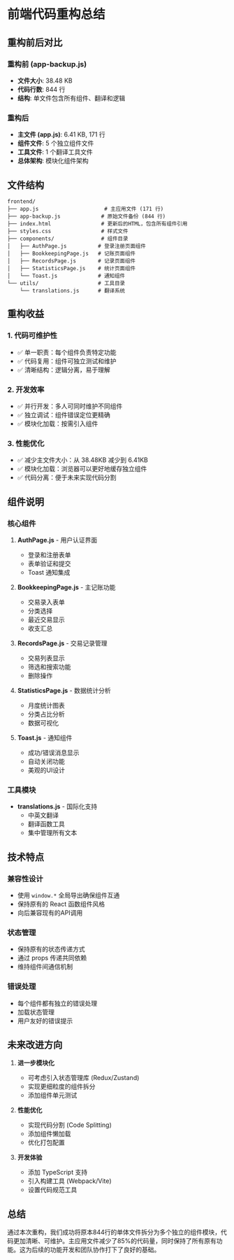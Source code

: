 # 前端代码重构总结

## 重构前后对比

### 重构前 (app-backup.js)
- **文件大小**: 38.48 KB
- **代码行数**: 844 行
- **结构**: 单文件包含所有组件、翻译和逻辑

### 重构后
- **主文件 (app.js)**: 6.41 KB, 171 行
- **组件文件**: 5 个独立组件文件
- **工具文件**: 1 个翻译工具文件
- **总体架构**: 模块化组件架构

## 文件结构

```
frontend/
├── app.js                     # 主应用文件 (171 行)
├── app-backup.js             # 原始文件备份 (844 行)
├── index.html                # 更新后的HTML，包含所有组件引用
├── styles.css                # 样式文件
├── components/               # 组件目录
│   ├── AuthPage.js          # 登录注册页面组件
│   ├── BookkeepingPage.js   # 记账页面组件
│   ├── RecordsPage.js       # 记录页面组件
│   ├── StatisticsPage.js    # 统计页面组件
│   └── Toast.js             # 通知组件
└── utils/                   # 工具目录
    └── translations.js      # 翻译系统
```

## 重构收益

### 1. 代码可维护性
- ✅ 单一职责：每个组件负责特定功能
- ✅ 代码复用：组件可独立测试和维护
- ✅ 清晰结构：逻辑分离，易于理解

### 2. 开发效率
- ✅ 并行开发：多人可同时维护不同组件
- ✅ 独立调试：组件错误定位更精确
- ✅ 模块化加载：按需引入组件

### 3. 性能优化
- ✅ 减少主文件大小：从 38.48KB 减少到 6.41KB
- ✅ 模块化加载：浏览器可以更好地缓存独立组件
- ✅ 代码分离：便于未来实现代码分割

## 组件说明

### 核心组件
1. **AuthPage.js** - 用户认证界面
   - 登录和注册表单
   - 表单验证和提交
   - Toast 通知集成

2. **BookkeepingPage.js** - 主记账功能
   - 交易录入表单
   - 分类选择
   - 最近交易显示
   - 收支汇总

3. **RecordsPage.js** - 交易记录管理
   - 交易列表显示
   - 筛选和搜索功能
   - 删除操作

4. **StatisticsPage.js** - 数据统计分析
   - 月度统计图表
   - 分类占比分析
   - 数据可视化

5. **Toast.js** - 通知组件
   - 成功/错误消息显示
   - 自动关闭功能
   - 美观的UI设计

### 工具模块
- **translations.js** - 国际化支持
  - 中英文翻译
  - 翻译函数工具
  - 集中管理所有文本

## 技术特点

### 兼容性设计
- 使用 `window.*` 全局导出确保组件互通
- 保持原有的 React 函数组件风格
- 向后兼容现有的API调用

### 状态管理
- 保持原有的状态传递方式
- 通过 props 传递共同依赖
- 维持组件间通信机制

### 错误处理
- 每个组件都有独立的错误处理
- 加载状态管理
- 用户友好的错误提示

## 未来改进方向

1. **进一步模块化**
   - 可考虑引入状态管理库 (Redux/Zustand)
   - 实现更细粒度的组件拆分
   - 添加组件单元测试

2. **性能优化**
   - 实现代码分割 (Code Splitting)
   - 添加组件懒加载
   - 优化打包配置

3. **开发体验**
   - 添加 TypeScript 支持
   - 引入构建工具 (Webpack/Vite)
   - 设置代码规范工具

## 总结

通过本次重构，我们成功将原本844行的单体文件拆分为多个独立的组件模块，代码更加清晰、可维护。主应用文件减少了85%的代码量，同时保持了所有原有功能。这为后续的功能开发和团队协作打下了良好的基础。
